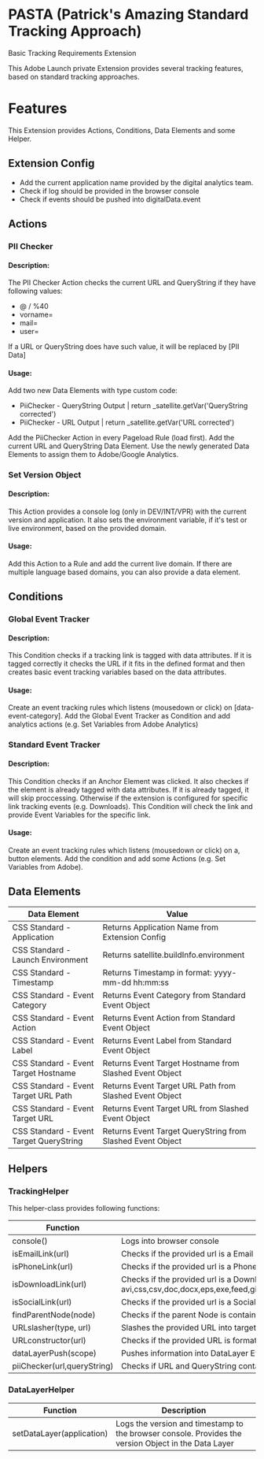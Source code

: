 # PASTA (Patrick's Amazing Standard Tracking Approach)
Basic Tracking Requirements Extension

This Adobe Launch private Extension provides several tracking features, based on standard tracking approaches.

# Features

This Extension provides Actions, Conditions, Data Elements and some Helper. 

## Extension Config
- Add the current application name provided by the digital analytics team.
- Check if log should be provided in the browser console
- Check if events should be pushed into digitalData.event

## Actions
### PII Checker
#### Description:
The PII Checker Action checks the current URL and QueryString if they have following values:
- @ / %40
- vorname=
- mail=
- user=

If a URL or QueryString does have such value, it will be replaced by [PII Data]
#### Usage:
Add two new Data Elements with type custom code:
- PiiChecker - QueryString Output         | return _satellite.getVar('QueryString corrected')
- PiiChecker - URL Output                 | return _satellite.getVar('URL corrected')

Add the PiiChecker Action in every Pageload Rule (load first). Add the current URL and QueryString Data Element. 
Use the newly generated Data Elements to assign them to Adobe/Google Analytics.

### Set Version Object
#### Description:
This Action provides a console log (only in DEV/INT/VPR) with the current version and application. It also sets the environment variable, if it's test or live environment, based on the provided domain.
#### Usage:
Add this Action to a Rule and add the current live domain. If there are multiple language based domains, you can also provide a data element.

## Conditions
### Global Event Tracker
#### Description:
This Condition checks if a tracking link is tagged with data attributes. If it is tagged correctly it checks the URL if it fits in the defined format and then creates basic event tracking variables based on the data attributes.
#### Usage:
Create an event tracking rules which listens (mousedown or click) on [data-event-category]. Add the Global Event Tracker as Condition and add analytics actions (e.g. Set Variables from Adobe Analytics)

### Standard Event Tracker
#### Description:
This Condition checks if an Anchor Element was clicked. It also checkes if the element is already tagged with data attributes. If it is already tagged, it will skip proccessing. Otherwise if the extension is configured for specific link tracking events (e.g. Downloads). This Condition will check the link and provide Event Variables for the specific link. 
#### Usage:
Create an event tracking rules which listens (mousedown or click) on a, button elements. Add the condition and add some Actions (e.g. Set Variables from Adobe). 

## Data Elements
| Data Element  | Value |
| ------------- | ------------- |
| CSS Standard - Application  | Returns Application Name from Extension Config  |
| CSS Standard - Launch Environment | Returns satellite.buildInfo.environment  |
| CSS Standard - Timestamp  | Returns Timestamp in format: yyyy-mm-dd hh:mm:ss  |
| CSS Standard - Event Category  | Returns Event Category from Standard Event Object  |
| CSS Standard - Event Action  | Returns Event Action from Standard Event Object  |
| CSS Standard - Event Label  | Returns Event Label from Standard Event Object  |
| CSS Standard - Event Target Hostname  | Returns Event Target Hostname from Slashed Event Object  |
| CSS Standard - Event Target URL Path  | Returns Event Target URL Path from Slashed Event Object  |
| CSS Standard - Event Target URL  | Returns Event Target URL from Slashed Event Object |
| CSS Standard - Event Target QueryString  | Returns Event Target QueryString from Slashed Event Object  |


## Helpers
### TrackingHelper
This helper-class provides following functions:

| Function  | Description |
| ------------- | ------------- |
| console()  | Logs into browser console  |
| isEmailLink(url)  | Checks if the provided url is a Email Link  |
| isPhoneLink(url)  | Checks if the provided url is a Phone Link  |
| isDownloadLink(url)  | Checks if the provided url is a Download Link. Supported are avi,css,csv,doc,docx,eps,exe,feed,gif,ics,jpg,js,m4v,mov,mp3,pdf,png,ppt,pptx,rar,tab,txt,vsd,vxd,wav,wma,wmv,xls,xlsx,xml,zip  |
| isSocialLink(url)  | Checks if the provided url is a Social Link. Supported are Facebook, Instagram, Twitter, YouTube  |
| findParentNode(node)  | Checks if the parent Node is containing an anchor element  |
| URLslasher(type, url)  | Slashes the provided URL into target pieces  |
| URLconstructor(url)  | Checks if the provided URL is formatted correctly  |
| dataLayerPush(scope)  | Pushes information into DataLayer Event Object  |
| piiChecker(url,queryString)  | Checks if URL and QueryString containing PII Data |

### DataLayerHelper
| Function  | Description |
| ------------- | ------------- |
| setDataLayer(application)  | Logs the version and timestamp to the browser console. Provides the version Object in the Data Layer  |

